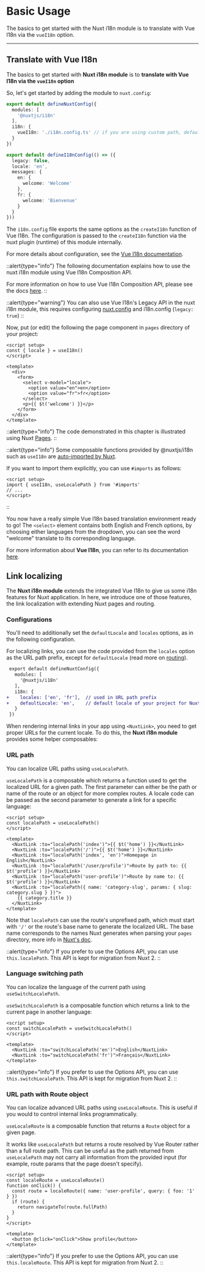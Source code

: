 # Basic Usage

The basics to get started with the Nuxt i18n module is to translate with Vue I18n via the `vueI18n` option.

---

## Translate with Vue I18n

The basics to get started with **Nuxt i18n module** is to **translate with Vue I18n via the `vueI18n` option**

So, let's get started by adding the module to `nuxt.config`:

```ts {}[nuxt.config.ts]
export default defineNuxtConfig({
  modules: [
    '@nuxtjs/i18n'
  ],
  i18n: {
    vueI18n: './i18n.config.ts' // if you are using custom path, default 
  }
})
```

```ts {}[i18n.config.ts]
export default defineI18nConfig(() => ({
  legacy: false,
  locale: 'en',
  messages: {
    en: {
      welcome: 'Welcome'
    },
    fr: {
      welcome: 'Bienvenue'
    }
  }
}))
```

The `i18n.config` file exports the same options as the `createI18n` function of Vue I18n. The configuration is passed to the `createI18n` function via the nuxt plugin (runtime) of this module internally.

For more details about configuration, see the [Vue I18n documentation](https://vue-i18n.intlify.dev/api/general.html#createi18n).

::alert{type="info"}
The following documentation explains how to use the nuxt i18n module using Vue I18n Composition API.

For more information on how to use Vue I18n Composition API, please see the docs [here](https://vue-i18n.intlify.dev/guide/advanced/composition.html).
::

::alert{type="warning"}
You can also use Vue I18n's Legacy API in the nuxt i18n module, this requires configuring [nuxt.config](https://i18n.nuxtjs.org/options/bundle) and i18n.config (`legacy: true`)
::

Now, put (or edit) the following the page component in `pages` directory of your project:

```vue {}[pages/index.vue]
<script setup>
const { locale } = useI18n()
</script>

<template>
  <div>
    <form>
      <select v-model="locale">
        <option value="en">en</option>
        <option value="fr">fr</option>
      </select>
      <p>{{ $t('welcome') }}</p>
    </form>
  </div>
</template>
```

::alert{type="info"}
The code demonstrated in this chapter is illustrated using Nuxt [Pages](https://nuxt.com/docs/guide/directory-structure/pages). 
::

::alert{type="info"}
Some composable functions provided by @nuxtjs/i18n such as `useI18n` are [auto-imported by Nuxt](https://nuxt.com/docs/guide/concepts/auto-imports#auto-imports).

If you want to import them explicitly, you can use `#imports` as follows:


```vue
<script setup>
import { useI18n, useLocalePath } from '#imports'
// ...
</script>
```
::

You now have a really simple Vue I18n based translation environment ready to go! The `<select>` element contains both English and French options, by choosing either languages from the dropdown, you can see the word "welcome" translate to its corresponding language.

For more information about **Vue I18n**, you can refer to its documentation [here](https://vue-i18n.intlify.dev/).


## Link localizing

The **Nuxt i18n module** extends the integrated Vue I18n to give us some i18n features for Nuxt application. In here, we introduce one of those features, the link localization with extending Nuxt pages and routing.

### Configurations

You'll need to additionally set the `defaultLocale` and `locales` options, as in the following configuration.

For localizing links, you can use the code provided from the `locales` option as the URL path prefix, except for `defaultLocale` (read more on [routing](/guide/routing-strategies)).


```diff {}[nuxt.config.ts]
 export default defineNuxtConfig({
   modules: [
     '@nuxtjs/i18n'
   ],
   i18n: {
+    locales: ['en', 'fr'],  // used in URL path prefix
+    defaultLocale: 'en',    // default locale of your project for Nuxt pages and routings
   }
 })
```

When rendering internal links in your app using `<NuxtLink>`, you need to get proper URLs for the current locale. To do this, the **Nuxt i18n module** provides some helper composables:

### URL path

You can localize URL paths using `useLocalePath`.

`useLocalePath` is a composable which returns a function used to get the localized URL for a given path. The first parameter can either be the path or name of the route or an object for more complex routes. A locale code can be passed as the second parameter to generate a link for a specific language:

```vue
<script setup>
const localePath = useLocalePath()
</script>

<template>
  <NuxtLink :to="localePath('index')">{{ $t('home') }}</NuxtLink>
  <NuxtLink :to="localePath('/')">{{ $t('home') }}</NuxtLink>
  <NuxtLink :to="localePath('index', 'en')">Homepage in English</NuxtLink>
  <NuxtLink :to="localePath('/user/profile')">Route by path to: {{ $t('profile') }}</NuxtLink>
  <NuxtLink :to="localePath('user-profile')">Route by name to: {{ $t('profile') }}</NuxtLink>
  <NuxtLink :to="localePath({ name: 'category-slug', params: { slug: category.slug } })">
    {{ category.title }}
  </NuxtLink>
</template>
```

Note that `localePath` can use the route's unprefixed path, which must start with `'/'` or the route's base name to generate the localized URL. The base name corresponds to the names Nuxt generates when parsing your `pages` directory, more info in [Nuxt's doc](https://nuxt.com/docs/guide/directory-structure/pages).

::alert{type="info"}
If you prefer to use the Options API, you can use `this.localePath`. This API is kept for migration from Nuxt 2.
::

### Language switching path

You can localize the language of the current path using `useSwitchLocalePath`.

`useSwitchLocalePath` is a composable function which returns a link to the current page in another language:

```vue
<script setup>
const switchLocalePath = useSwitchLocalePath()
</script>

<template>
  <NuxtLink :to="switchLocalePath('en')">English</NuxtLink>
  <NuxtLink :to="switchLocalePath('fr')">Français</NuxtLink>
</template>
```

::alert{type="info"}
If you prefer to use the Options API, you can use `this.switchLocalePath`. This API is kept for migration from Nuxt 2.
::

### URL path with Route object

You can localize advanced URL paths using `useLocaleRoute`. This is useful if you would to control internal links programmatically.

`useLocaleRoute` is a composable function that returns a `Route` object for a given page.

It works like `useLocalePath` but returns a route resolved by Vue Router rather than a full route path. This can be useful as the path returned from `useLocalePath` may not carry all information from the provided input (for example, route params that the page doesn't specify).

```vue
<script setup>
const localeRoute = useLocaleRoute()
function onClick() {
  const route = localeRoute({ name: 'user-profile', query: { foo: '1' } })
  if (route) {
    return navigateTo(route.fullPath)
  }
}
</script>

<template>
  <button @click="onClick">Show profile</button>
</template>
```

::alert{type="info"}
If you prefer to use the Options API, you can use `this.localeRoute`. This API is kept for migration from Nuxt 2.
::
